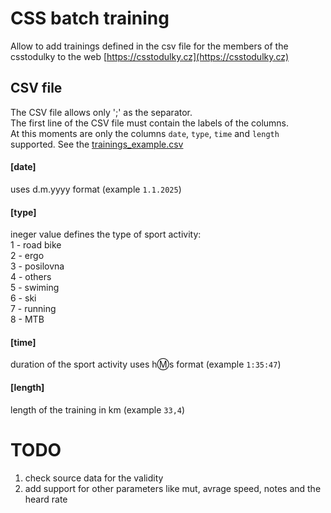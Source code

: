 # CSS batch training

Allow to add trainings defined in the csv file for the members of the csstodulky to the web [https://csstodulky.cz](https://csstodulky.cz)

## CSV file
The CSV file allows only ';' as the separator.  
The first line of the CSV file must contain the labels of the columns.  
At this moments are only the columns `date`, `type`, `time` and `length` supported. 
See the [trainings_example.csv](trainings_example.csv)

#### [date]
uses d.m.yyyy format (example `1.1.2025`)

#### [type]
ineger value defines the type of sport activity:  
 1 - road bike  
 2 - ergo  
 3 - posilovna  
 4 - others  
 5 - swiming  
 6 - ski  
 7 - running  
 8 - MTB  

 #### [time]
 duration of the sport activity uses h:m:s format (example `1:35:47`)

 #### [length]
 length of the training in km (example `33,4`)


# TODO

1) check source data for the validity
2) add  support for other parameters like mut, avrage speed, notes and the heard rate
